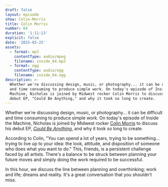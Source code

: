 ```yaml
---
draft: false
layout: episode
show: Colin-Morris
title: Colin Morris
number: 64
duration: '1:11:13'
explicit: false
date: '2015-03-25'
assets:
  - format: mp3
    contentType: audio/mpeg
    filename: inside_64.mp3
  - format: ogg
    contentType: audio/ogg
    filename: inside_64.ogg
description: >-
  Whether we're discussing design, music, or photography... it can be difficult
  and time consuming to produce simple work. On today's episode of Inside the
  Machine, Nicholas is joined by Midwest rocker Colin Morris to discuss his
  debut EP, "Could Be Anything," and why it took so long to create.
---
```

Whether we're discussing design, music, or photography... it can be difficult and time consuming to produce simple work. On today's episode of Inside the Machine, Nicholas is joined by Midwest rocker [Colin Morris](http://colinmorris.net) to discuss his debut EP, *[Could Be Anything](http://colinmorris.bandcamp.com)*, and why it took so long to create.

According to Colin, "You can spend a lot of years, trying to be something... trying to live up to your idea: the look, attitude, and disposition of someone who does what you want to do." This, friends, is a persistent challenge faced by all artists. There's a balance to be struck between planning your future moves and simply doing the work required to be successful.

In this hour, we discuss the line between planning and overthinking; work and life; dreams and reality. It's a great conversation that you shouldn't miss.